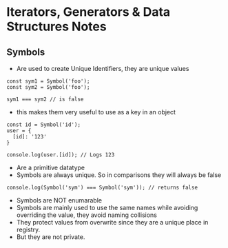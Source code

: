 # Iterators, Generators & Data Structures Notes


## Symbols
- Are used to create Unique Identifiers, they are unique values
``` JS
const sym1 = Symbol('foo');
const sym2 = Symbol('foo');

sym1 === sym2 // is false
```
- this makes them very useful to use as a key in an object
```JS
const id = Symbol('id');
user = {
  [id]: '123'
}

console.log(user.[id]); // Logs 123

```
- Are a primitive datatype
- Symbols are always unique. So in comparisons they will always be false
``` JS
console.log(Symbol('sym') === Symbol('sym')); // returns false
``` 
- Symbols are NOT enumarable
- Symbols are mainly used to use the same names while avoiding overriding the value, they avoid naming collisions
- They protect values from overwrite since they are a unique place in registry.
- But they are not private.